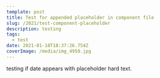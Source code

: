 ```yaml
---
template: post
title: Test for appended placeholder in component file
slug: /2021/test-component-placeholder
description: testing
tags:
  - test
date: 2021-01-18T18:37:26.754Z
coverImage: /media/img_4950.jpg
---
```

testing if date appears with placeholder hard text.